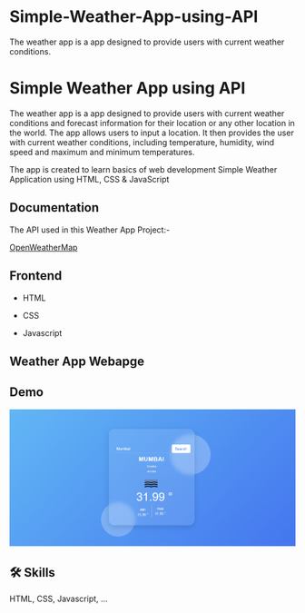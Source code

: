 # Simple-Weather-App-using-API
The weather app is a app designed to provide users with current weather conditions.

# Simple Weather App using API

The weather app is a app designed to provide users with current weather conditions and forecast information for their location or any other location in the world. The app allows users to input a location. It then provides the user with current weather conditions, including temperature, humidity, wind speed and maximum and minimum temperatures.

The app is created to learn basics of web development Simple Weather Application using HTML, CSS & JavaScript



## Documentation

The API used in this Weather App Project:- 

[OpenWeatherMap](https://openweathermap.org)


## Frontend

- HTML

- CSS

- Javascript


## Weather App Webapge






## Demo

![App Screenshot](https://github.com/devgeek2700/Simple-Weather-App-using-API/blob/master/output_app.png?raw=true)


## 🛠 Skills
HTML, CSS, Javascript, ...

